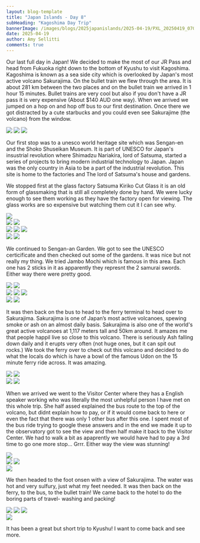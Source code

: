 ```yaml
---
layout: blog-template
title: "Japan Islands - Day 8"
subHeading: "Kagoshima Day Trip"
bannerImage: /images/blogs/2025japanislands/2025-04-19/PXL_20250419_070707786.PANO.jpg_compressed.JPEG
date: 2025-04-19
author: Amy Sellitti
comments: true
---
```


Our last full day in Japan! We decided to make the most of our JR Pass and head from Fukuoka right down to the bottom of Kyushu to visit Kagoshima. Kagoshima is known as a sea side city which is overlooked by Japan's most active volcano Sakurajima. On the bullet train we flew through the area. It is about 281 km between the two places and on the bullet train we arrived in 1 hour 15 minutes. Bullet trains are very cool but also if you don't have a JR pass it is very expensive (About $140 AUD one way). When we arrived we jumped on a hop on and hop off bus to our first destination. Once there we got distracted by a cute starbucks and you could even see Sakurajime (the volcano) from the window. 

<div class="grid-2w-1l">
  <img src="/images/blogs/2025japanislands/2025-04-19/PXL_20250419_005116951.jpg_compressed.JPEG"/>
  <img src="/images/blogs/2025japanislands/2025-04-19/PXL_20250419_033251428.jpg_compressed.JPEG"/>
  <img src="/images/blogs/2025japanislands/2025-04-19/PXL_20250419_034059872.jpg_compressed.JPEG"/>
</div>

Our first stop was to a unesco world heritage site which was Sengan-en and the Shoko Shuseikan Museum. It is part of UNESCO for Japan's insustrial revolution  where Shimadzu Nariakira, lord of Satsuma, started a series of projects to bring modern industrial technology to Japan. Japan was the only country in Asia to be a part of the industrial revolution. This site is home to the factories and The lord of Satsuma's house and gardens. 

We stopped first at the glass factory Satsuma Kiriko Cut Glass it is an old form of glassmaking that is still all completely done by hand. We were lucky enough to see them working as they have the factory open for viewing. The glass works are so expensive but watching them cut it I can see why. 

<div class="center-image"><img src="/images/blogs/2025japanislands/2025-04-19/PXL_20250419_040217537.jpg_compressed.JPEG"/></div>
<div class="grid-2c">
  <img src="/images/blogs/2025japanislands/2025-04-19/PXL_20250419_040334057.jpg_compressed.JPEG"/>
  <img src="/images/blogs/2025japanislands/2025-04-19/PXL_20250419_040440875.MP.jpg_compressed.JPEG"/>
</div>
<div class="grid-1l-2w">
  <img src="/images/blogs/2025japanislands/2025-04-19/PXL_20250419_040759278.jpg_compressed.JPEG"/>
  <img src="/images/blogs/2025japanislands/2025-04-19/PXL_20250419_040809205.jpg_compressed.JPEG"/>
  <img src="/images/blogs/2025japanislands/2025-04-19/PXL_20250419_040816265.jpg_compressed.JPEG"/>
</div>
<div class="grid-2c">
  <img src="/images/blogs/2025japanislands/2025-04-19/PXL_20250419_040848536.jpg_compressed.JPEG"/>
  <img src="/images/blogs/2025japanislands/2025-04-19/PXL_20250419_040942582.jpg_compressed.JPEG"/>
</div>

We continued to Sengan-an Garden. We got to see the UNESCO certicificate and then checked out some of the gardens. It was nice but not really my thing. We tried Jambo Mochi which is famous in this area. Each one has 2 sticks in it as apparently they represnt the 2 samurai swords. Either way there were pretty good. 

<div class="grid-2c">
  <img src="/images/blogs/2025japanislands/2025-04-19/PXL_20250419_042356153.jpg_compressed.JPEG"/>
  <img src="/images/blogs/2025japanislands/2025-04-19/PXL_20250419_042622165.jpg_compressed.JPEG"/>
</div>
<div class="grid-1l-2w">
  <img src="/images/blogs/2025japanislands/2025-04-19/PXL_20250419_043303656.jpg_compressed.JPEG"/>
  <img src="/images/blogs/2025japanislands/2025-04-19/PXL_20250419_043727023.jpg_compressed.JPEG"/>
  <img src="/images/blogs/2025japanislands/2025-04-19/PXL_20250419_043809168.jpg_compressed.JPEG"/>
</div>
<div class="grid-2c">
  <img src="/images/blogs/2025japanislands/2025-04-19/PXL_20250419_050852061.MP.jpg_compressed.JPEG"/>
  <img src="/images/blogs/2025japanislands/2025-04-19/PXL_20250419_050900483.jpg_compressed.JPEG"/>
</div>

It was then back on the bus to head to the ferry terminal to head over to Sakurajima. Sakurajima is one of Japan’s most active volcanoes, spewing smoke or ash on an almost daily basis. Sakurajima is also one of the world's great active volcanoes at 1,117 meters tall and 50km around. It amazes me that people happil live so close to this volcano. There is seriously Ash falling down daily and it erupts very often (not huge ones, but it can spit out rocks.) We took the ferry over to check out this volcano and decided to do what the locals do which is have a bowl of the famous Udon on the 15 minute ferry ride across. It was amazing. 

<div class="grid-2c">
  <img src="/images/blogs/2025japanislands/2025-04-19/PXL_20250419_055654761.jpg_compressed.JPEG"/>
  <img src="/images/blogs/2025japanislands/2025-04-19/PXL_20250419_060239696.jpg_compressed.JPEG"/>
</div>
<div class="grid-2c">
  <img src="/images/blogs/2025japanislands/2025-04-19/PXL_20250419_060420021.MP.jpg_compressed.JPEG"/>
  <img src="/images/blogs/2025japanislands/2025-04-19/PXL_20250419_061442885.MP.jpg_compressed.JPEG"/>
</div>

When we arrived we went to the Visitor Center where they has a English speaker working who was literally the most unhelpful person I have met on this whole trip. She half assed explained the bus route to the top of the volcano, but didnt explain how to pay, or if it would come back to here or even the fact that there was only 1 other bus after this one. I spent most of the bus ride trying to google these answers and in the end we made it up to the observatory got to see the view and then half make it back to the Visitor Center. We had to walk a bit as apaprently we would have had to pay a 3rd time to go one more stop... Grrr. Either way the view was stunning!

<div class="center-image"><img src="/images/blogs/2025japanislands/2025-04-19/PXL_20250419_070707786.PANO.jpg_compressed.JPEG"/></div>
<div class="grid-2c">
  <img src="/images/blogs/2025japanislands/2025-04-19/PXL_20250419_070601903.jpg_compressed.JPEG"/>
  <img src="/images/blogs/2025japanislands/2025-04-19/PXL_20250419_070647914.jpg_compressed.JPEG"/>
</div>
<div class="center-image"><img src="/images/blogs/2025japanislands/2025-04-19/PXL_20250419_070809388.MP.jpg_compressed.JPEG"/></div>

We then headed to the foot onsen with a view of Sakurajima. The water was hot and very sulfury, just what my feet needed. It was then back on the ferry, to the bus, to the bullet train! We came back to the hotel to do the boring parts of travel- washing and packing!

<div class="grid-1l-2w">
  <img src="/images/blogs/2025japanislands/2025-04-19/PXL_20250419_074943490.jpg_compressed.JPEG"/>
  <img src="/images/blogs/2025japanislands/2025-04-19/PXL_20250419_074952385.jpg_compressed.JPEG"/>
  <img src="/images/blogs/2025japanislands/2025-04-19/PXL_20250419_081610596.jpg_compressed.JPEG"/>
</div>
<div class="center-image"><img src="/images/blogs/2025japanislands/2025-04-19/PXL_20250419_084214845.jpg_compressed.JPEG"/></div>

It has been a great but short trip to Kyushu! I want to come back and see more. 